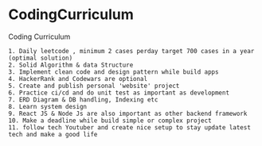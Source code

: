 # CodingCurriculum
Coding Curriculum


	1. Daily leetcode , minimum 2 cases perday target 700 cases in a year (optimal solution)
	2. Solid Algorithm & data Structure
	3. Implement clean code and design pattern while build apps
	4. HackerRank and Codewars are optional
	5. Create and publish personal 'website' project
	6. Practice ci/cd and do unit test as important as development
	7. ERD Diagram & DB handling, Indexing etc
	8. Learn system design
	9. React JS & Node Js are also important as other backend framework
 	10. Make a deadline while build simple or complex project
  	11. follow tech Youtuber and create nice setup to stay update latest tech and make a good life 
 









